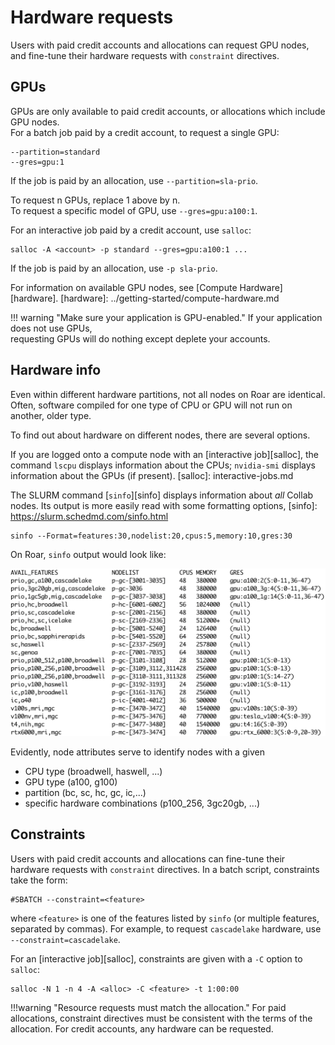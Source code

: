 # Hardware requests 

Users with paid credit accounts and allocations can request GPU nodes,
and fine-tune their hardware requests with `constraint` directives.

## GPUs

GPUs are only available to paid credit accounts,
or allocations which include GPU nodes.  
For a batch job paid by a credit account, to request a single GPU:

```
--partition=standard
--gres=gpu:1
```

If the job is paid by an allocation, use `--partition=sla-prio`. 
 
To request n GPUs, replace 1 above by n.  
To request a specific model of GPU, use `--gres=gpu:a100:1`.

For an interactive job paid by a credit account, use `salloc`:
```
salloc -A <account> -p standard --gres=gpu:a100:1 ...
```

If the job is paid by an allocation, use `-p sla-prio`.

For information on available GPU nodes, see [Compute Hardware][hardware].
[hardware]: ../getting-started/compute-hardware.md

!!! warning "Make sure your application is GPU-enabled."
    If your application does not use GPUs,   
    requesting GPUs will do nothing except deplete your accounts.  

## Hardware info

Even within different hardware partitions, not all nodes on Roar are identical.
Often, software compiled for one type of CPU or GPU will not run on another, older type.

To find out about hardware on different nodes, there are several options.

If you are logged onto a compute node with an [interactive job][salloc], 
the command `lscpu` displays information about the CPUs;
`nvidia-smi` displays information about the GPUs (if present).
[salloc]: interactive-jobs.md

The SLURM command [`sinfo`][sinfo] displays information about *all* Collab nodes.
Its output is more easily read with some formatting options,
[sinfo]: https://slurm.schedmd.com/sinfo.html

```
sinfo --Format=features:30,nodelist:20,cpus:5,memory:10,gres:30
```

On Roar, `sinfo` output would look like:

![sinfo table](../img/sinfo_table.png)

Evidently, node attributes serve to identify nodes with a given

- CPU type (broadwell, haswell, ...)
- GPU type (a100, g100)
- partition (bc, sc, hc, gc, ic,...)
- specific hardware combinations (p100_256, 3gc20gb, ...)


## Constraints

Users with paid credit accounts and allocations can fine-tune their hardware requests 
with `constraint` directives.  In a batch script, constraints take the form:

```
#SBATCH --constraint=<feature>
```

where `<feature>` is one of the features listed by `sinfo` 
(or multiple features, separated by commas).
For example, to request `cascadelake` hardware, use `--constraint=cascadelake`.

For an [interactive job][salloc], constraints are given
with a `-C` option to `salloc`:

```
salloc -N 1 -n 4 -A <alloc> -C <feature> -t 1:00:00
```

!!!warning "Resource requests must match the allocation."
	For paid allocations, constraint directives
	must be consistent with the terms of the allocation.
	For credit accounts, any hardware can be requested.

